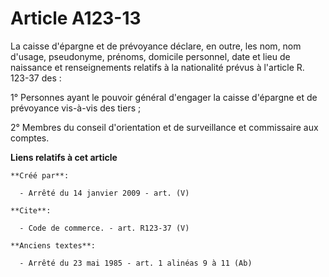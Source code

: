 # Article A123-13

La caisse d'épargne et de prévoyance déclare, en outre, les nom, nom d'usage, pseudonyme, prénoms, domicile personnel, date
et lieu de naissance et renseignements relatifs à la nationalité prévus à l'article R. 123-37 des :

1° Personnes ayant le pouvoir général d'engager la caisse d'épargne et de prévoyance vis-à-vis des tiers ; 

2° Membres du conseil d'orientation et de surveillance et commissaire aux comptes.

**Liens relatifs à cet article**

	**Créé par**:

	  - Arrêté du 14 janvier 2009 - art. (V)

	**Cite**:

	  - Code de commerce. - art. R123-37 (V)

	**Anciens textes**:

	  - Arrêté du 23 mai 1985 - art. 1 alinéas 9 à 11 (Ab)
